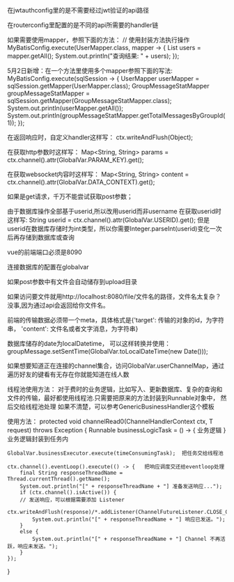 在jwtauthconfig里的是不需要经过jwt验证的api路径

在routerconfig里配置的是不同的api所需要的handler链

如果需要使用mapper，参照下面的方法：
        // 使用封装方法执行操作
        MyBatisConfig.execute(UserMapper.class, mapper -> {
            List<User> users = mapper.getAll();
            System.out.println("查询结果: " + users);
       });

5月2日新增：在一个方法里使用多个mapper参照下面的写法:
            MyBatisConfig.execute(sqlSession -> {
                UserMapper userMapper = sqlSession.getMapper(UserMapper.class);
                GroupMessageStatMapper groupMessageStatMapper = sqlSession.getMapper(GroupMessageStatMapper.class);
                System.out.println(userMapper.getAll());
                System.out.println(groupMessageStatMapper.getTotalMessagesByGroupId(1));
            });

在返回响应时，自定义handler这样写：
        ctx.writeAndFlush(Object);

在获取http参数时这样写： Map<String, String> params = ctx.channel().attr(GlobalVar.PARAM_KEY).get();

在获取websocket内容时这样写： Map<String, String> content = ctx.channel().attr(GlobalVar.DATA_CONTEXT).get();

如果是get请求，千万不能尝试获取post参数；

由于数据库操作全部基于userid,所以改用userid而非username
在获取userid时这样写: String userid =  ctx.channel().attr(GlobalVar.USERID).get();
但是userid在数据库存储时为int类型，所以你需要Integer.parseInt(userid)变化一次后再存储到数据库或查询

vue的前端端口必须是8090

连接数据库的配置在globalvar

如果post参数中有文件会自动储存到upload目录

如果访问要文件就用http://localhost:8080/file/文件名的路径，文件名太复杂？没事,因为通过api会返回给你文件名。

前端的传输数据必须带一个meta，具体格式是{'target': 传输的对象的id，为字符串， 'content': 文件名或者文字消息，为字符串}

数据库储存的date为localDatetime， 可以这样转换并使用：groupMessage.setSentTime(GlobalVar.toLocalDateTime(new Date()));






如果想要知道正在连接的channel集合，访问GlobalVar.userChannelMap，通过遍历好友的键看有无存在你就能知道在线人数







线程池使用方法：
对于费时的业务逻辑，比如写入、更新数据库、复杂的查询和文件的传输，最好都使用线程池.只需要把原来的方法封装到Runnable对象中，
然后交给线程池处理
如果不清楚，可以参考GenericBusinessHandler这个模板

使用方法：
protected void channelRead0(ChannelHandlerContext ctx, T request) throws Exception {
    Runnable businessLogicTask = () -> { 业务逻辑 }  业务逻辑封装到任务内

    GlobalVar.businessExecutor.execute(timeConsumingTask);  把任务交给线程池

    ctx.channel().eventLoop().execute(() -> {   把响应调度交还给eventloop处理
        final String responseThreadName = Thread.currentThread().getName();
        System.out.println("[" + responseThreadName + "] 准备发送响应...");
        if (ctx.channel().isActive()) {
        // 发送响应，可以根据需要添加 Listener
            ctx.writeAndFlush(response)/*.addListener(ChannelFutureListener.CLOSE_ON_FAILURE)*/;
            System.out.println("[" + responseThreadName + "] 响应已发送。");
        } 
        else {
            System.out.println("[" + responseThreadName + "] Channel 不再活跃，响应未发送。");
        }
    });

}
